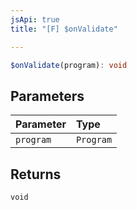 ```yaml
---
jsApi: true
title: "[F] $onValidate"

---
```

```ts
$onValidate(program): void
```

## Parameters

| Parameter | Type |
| :------ | :------ |
| `program` | `Program` |

## Returns

`void`
